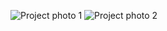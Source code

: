 <!-- ## This app is deployed on Heroku: 
## https://gp-vstda.herokuapp.com -->

![Project photo 1](assets/vstda.png)
![Project photo 2](assets/vstda2.png)